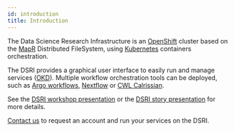 ```yaml
---
id: introduction
title: Introduction
---
```


The Data Science Research Infrastructure is an [OpenShift](https://www.openshift.com/) cluster based on the [MapR](https://mapr.com/) Distributed FileSystem, using [Kubernetes](https://kubernetes.io/) containers orchestration.

The DSRI provides a graphical user interface to easily run and manage services ([OKD](https://www.okd.io/)). Multiple workflow orchestration tools can be deployed, such as [Argo workflows](/dsri-documentation/docs/workflows-argo), [Nextflow](/dsri-documentation/docs/workflows-nextflow) or [CWL Calrissian](/dsri-documentation/docs/cwl-calrissian).

See the [DSRI workshop presentation](/dsri-documentation/resource/dsri_openshift_workshop.pdf) or the [DSRI story presentation](/dsri-documentation/resource/dsri_story_201907.pdf) for more details.

[Contact us](/dsri-documentation/help) to request an account and run your services on the DSRI.

